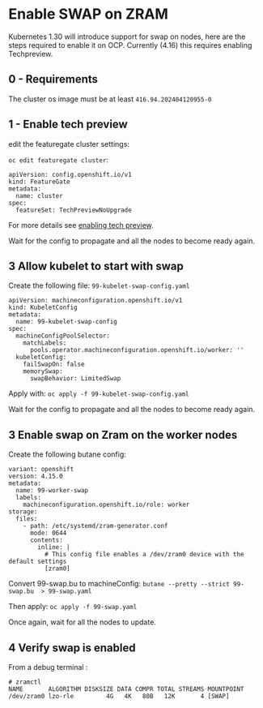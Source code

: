 # Enable SWAP on ZRAM

Kubernetes 1.30 will introduce support for swap on nodes, here are the steps required to enable it on OCP. 
Currently (4.16) this requires enabling Techpreview.

## 0 - Requirements

The cluster os image must be at least `416.94.202404120955-0`

## 1 - Enable tech preview

edit the featuregate cluster settings: 

`oc edit featuregate cluster`:

```
apiVersion: config.openshift.io/v1
kind: FeatureGate
metadata:
  name: cluster
spec:
  featureSet: TechPreviewNoUpgrade
```

For more details see [enabling tech preview](https://docs.openshift.com/container-platform/4.15/nodes/clusters/nodes-cluster-enabling-features.html).

Wait for the config to propagate and all the nodes to become ready again.

## 3 Allow kubelet to start with swap

Create the following file: `99-kubelet-swap-config.yaml`
```
apiVersion: machineconfiguration.openshift.io/v1
kind: KubeletConfig
metadata:
  name: 99-kubelet-swap-config 
spec:
  machineConfigPoolSelector:
    matchLabels:
      pools.operator.machineconfiguration.openshift.io/worker: ''
  kubeletConfig:
    failSwapOn: false
    memorySwap:
      swapBehavior: LimitedSwap
```

Apply with: `oc apply -f 99-kubelet-swap-config.yaml`

Wait for the config to propagate and all the nodes to become ready again.

## 3 Enable swap on Zram on the worker nodes

Create the following butane config:
```
variant: openshift
version: 4.15.0
metadata:
  name: 99-worker-swap
  labels:
    machineconfiguration.openshift.io/role: worker
storage:
  files:
    - path: /etc/systemd/zram-generator.conf
      mode: 0644
      contents:
        inline: |
          # This config file enables a /dev/zram0 device with the default settings
          [zram0]
```

Convert 99-swap.bu to machineConfig: 
`butane --pretty --strict 99-swap.bu  > 99-swap.yaml`

Then apply: `oc apply -f 99-swap.yaml`

Once again, wait for all the nodes to update. 

## 4 Verify swap is enabled

From a debug terminal : 
```
# zramctl 
NAME       ALGORITHM DISKSIZE DATA COMPR TOTAL STREAMS MOUNTPOINT
/dev/zram0 lzo-rle         4G   4K   80B   12K       4 [SWAP]
```


